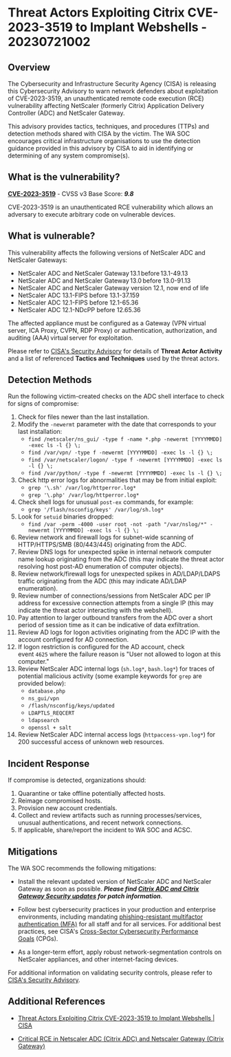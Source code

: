 # Threat Actors Exploiting Citrix CVE-2023-3519 to Implant Webshells - 20230721002

## Overview

The Cybersecurity and Infrastructure Security Agency (CISA) is releasing this Cybersecurity Advisory to warn network defenders about exploitation of CVE-2023-3519, an unauthenticated remote code execution (RCE) vulnerability affecting NetScaler (formerly Citrix) Application Delivery Controller (ADC) and NetScaler Gateway.

This advisory provides tactics, techniques, and procedures (TTPs) and detection methods shared with CISA by the victim. The WA SOC encourages critical infrastructure organisations to use the detection guidance provided in this advisory by CISA to aid in identifying or determining of any system compromise(s).

## What is the vulnerability?

[**CVE-2023-3519**](https://nvd.nist.gov/vuln/detail/CVE-2023-3519) - CVSS v3 Base Score: ***9.8***

CVE-2023-3519 is an unauthenticated RCE vulnerability which allows an adversary to execute arbitrary code on vulnerable devices.

## What is vulnerable?

This vulnerability affects the following versions of NetScaler ADC and NetScaler Gateways:

- NetScaler ADC and NetScaler Gateway 13.1 before 13.1-49.13
- NetScaler ADC and NetScaler Gateway 13.0 before 13.0-91.13
- NetScaler ADC and NetScaler Gateway version 12.1, now end of life
- NetScaler ADC 13.1-FIPS before 13.1-37.159
- NetScaler ADC 12.1-FIPS before 12.1-65.36
- NetScaler ADC 12.1-NDcPP before 12.65.36

The affected appliance must be configured as a Gateway (VPN virtual server, ICA Proxy, CVPN, RDP Proxy) or authentication, authorization, and auditing (AAA) virtual server for exploitation.

Please refer to [CISA's Security Advisory](https://www.cisa.gov/news-events/cybersecurity-advisories/aa23-201a) for details of **Threat Actor Activity** and a list of referenced **Tactics and Techniques** used by the threat actors.

## Detection Methods

Run the following victim-created checks on the ADC shell interface to check for signs of compromise:

1. Check for files newer than the last installation.
1. Modify the `-newermt` parameter with the date that corresponds to your last installation:
    - `find /netscaler/ns_gui/ -type f -name *.php -newermt [YYYYMMDD] -exec ls -l {} \;`
    - `find /var/vpn/ -type f -newermt [YYYYMMDD] -exec ls -l {} \;`
    - `find /var/netscaler/logon/ -type f -newermt [YYYYMMDD] -exec ls -l {} \;`
    - `find /var/python/ -type f -newermt [YYYYMMDD] -exec ls -l {} \;`
1. Check http error logs for abnormalities that may be from initial exploit:
    - `grep '\.sh' /var/log/httperror.log*`
    - `grep '\.php' /var/log/httperror.log*`
1. Check shell logs for unusual `post-ex` commands, for example:
    - `grep '/flash/nsconfig/keys' /var/log/sh.log*`
1. Look for `setuid` binaries dropped:
    - `find /var -perm -4000 -user root -not -path "/var/nslog/*" -newermt [YYYYMMDD] -exec ls -l {} \;`
1. Review network and firewall logs for subnet-wide scanning of HTTP/HTTPS/SMB (80/443/445) originating from the ADC.
1. Review DNS logs for unexpected spike in internal network computer name lookup originating from the ADC (this may indicate the threat actor resolving host post-AD enumeration of computer objects).
1. Review network/firewall logs for unexpected spikes in AD/LDAP/LDAPS traffic originating from the ADC (this may indicate AD/LDAP enumeration).
1. Review number of connections/sessions from NetScaler ADC per IP address for excessive connection attempts from a single IP (this may indicate the threat actor interacting with the webshell).
1. Pay attention to larger outbound transfers from the ADC over a short period of session time as it can be indicative of data exfiltration.
1. Review AD logs for logon activities originating from the ADC IP with the account configured for AD connection.
1. If logon restriction is configured for the AD account, check event `4625` where the failure reason is "User not allowed to logon at this computer."
1. Review NetScaler ADC internal logs (`sh.log*`, `bash.log*`) for traces of potential malicious activity (some example keywords for `grep` are provided below):
    - `database.php`
    - `ns_gui/vpn`
    - `/flash/nsconfig/keys/updated `
    - `LDAPTLS_REQCERT `
    - `ldapsearch `
    - `openssl + salt`
1. Review NetScaler ADC internal access logs (`httpaccess-vpn.log*`) for 200 successful access of unknown web resources.

## Incident Response

If compromise is detected, organizations should:

1. Quarantine or take offline potentially affected hosts.
1. Reimage compromised hosts.
1. Provision new account credentials.
1. Collect and review artifacts such as running processes/services, unusual authentications, and recent network connections.
1. If applicable, share/report the incident to WA SOC and ACSC.

## Mitigations

The WA SOC recommends the following mitigations:

- Install the relevant updated version of NetScaler ADC and NetScaler Gateway as soon as possible. ***Please find [Citrix ADC and Citrix Gateway Security updates](20230720001-Citrix-Releases-Security-Updates-for-NetScaler-ADC-and-Gateway.md) for patch information***.

- Follow best cybersecurity practices in your production and enterprise environments, including mandating [phishing-resistant multifactor authentication (MFA)](https://www.cisa.gov/sites/default/files/publications/fact-sheet-implementing-phishing-resistant-mfa-508c.pdf "CISA | DEFEND TODAY, SECURE TOMORROW @cisagovFacebook.com/CISA@CISAgov | @cyber | @uscert_govcisa.gov central@cisa.gov Linkedin.com/company/cisagov Implementing Phishing-Resistant MFA") for all staff and for all services. For additional best practices, see CISA's [Cross-Sector Cybersecurity Performance Goals](https://www.cisa.gov/cross-sector-cybersecurity-performance-goals "Cross-Sector Cybersecurity Performance Goals") (CPGs).

- As a longer-term effort, apply robust network-segmentation controls on NetScaler appliances, and other internet-facing devices.

For additional information on validating security controls, please refer to [CISA's Security Advisory](https://www.cisa.gov/news-events/cybersecurity-advisories/aa23-201a).

## Additional References

- [Threat Actors Exploiting Citrix CVE-2023-3519 to Implant Webshells | CISA](https://www.cisa.gov/news-events/cybersecurity-advisories/aa23-201a)

- [Critical RCE in Netscaler ADC (Citrix ADC) and Netscaler Gateway (Citrix Gateway)](https://www.tenable.com/blog/cve-2023-3519-critical-rce-in-netscaler-adc-citrix-adc-and-netscaler-gateway-citrix-gateway)
